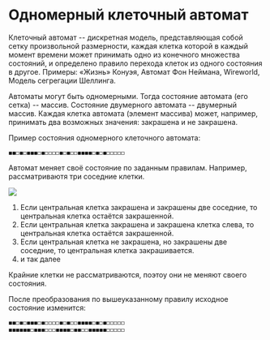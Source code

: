 # Одномерный клеточный автомат
Клеточный автомат -- дискретная модель, представляющая собой сетку произвольной размерности, каждая клетка которой в каждый момент времени может принимать одно из конечного множества состояний, и определено правило перехода клеток из одного состояния в другое.
Примеры: «Жизнь» Конуэя, Автомат Фон Неймана, Wireworld, Модель сегрегации Шеллинга.

Автоматы могут быть одномерными. Тогда состояние автомата (его сетка) -- массив.
Состояние двумерного автомата -- двумерный массив.
Каждая клетка автомата (элемент массива) может, например, принимать два возможных значения: закрашена и не закрашена.


Пример состояния одномерного клеточного автомата:

`◼◼◻◼◻◼◼◼◻◼◻◻◻◻◼◻◼◻◻◼◼◼◼◻◼◻◼◻◻◻◻◻`


Автомат меняет своё состояние по заданным правилам.
Например, рассматриваютя три соседние клетки. 

![](https://habrastorage.org/getpro/habr/post_images/437/65c/eaa/43765ceaa30709d4a97a2152af63c7db.gif)
1. Если центральная клетка закрашена и закрашены две соседние, то центральная клетка остаётся закрашенной.
1. Если центральная клетка закрашена и закрашена клетка слева, то центральная клетка остаётся закрашенной.
1. Если центральная клетка не закрашена, но закрашены две соседние, то центральная клетка закрашивается.
1. и так далее

Крайние клетки не рассматриваются, поэтоу они не меняют своего состояния.

После преобразования по вышеуказанному правилу исходное состояние изменится:
```
◼◼◻◼◻◼◼◼◻◼◻◻◻◻◼◻◼◻◻◼◼◼◼◻◼◻◼◻◻◻◻◻
◼◼◼◼◼◼◻◼◼◼◻◻◻◼◼◼◼◻◼◼◻◻◼◼◼◼◼◻◻◻◻◻
```

